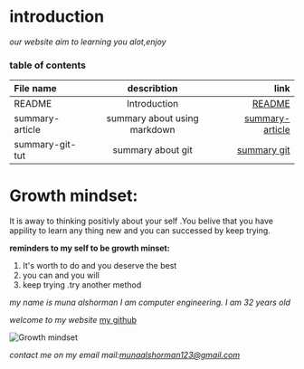
# introduction

*our website aim to learning you alot,enjoy*

### table of contents

| File name     | describtion                 |link                                  |
|:--------------|:---------------------------:|-------------------------------------:|
|README         | Introduction                |[README](README.md)                   |
|summary-article|summary about using markdown |[summary-article](summary-article.md) |
|summary-git-tut|summary about git            |[summary git](summary-git-tut.md)     |
# Growth mindset: 
It is away to thinking positivly about your self .You belive that you have appility to learn any thing new and you can successed by keep trying.

**reminders to my self to be growth minset:**
1. It's worth to do and you deserve the best
1. you can and you will
1. keep trying .try another method



*my name is muna alshorman I am computer engineering. I am 32 years old*

*welcome to my website*
  [my github](https://munaalshorman.github.io/learning-journal/)
  
  
 ![Growth mindset](https://singularityhub.com/wp-content/uploads/2018/11/multicolored-brain-connections_shutterstock_347864354-1068x601.jpg)
 
 
 *contact me on my email mail:munaalshorman123@gmail.com*
 
 
 









